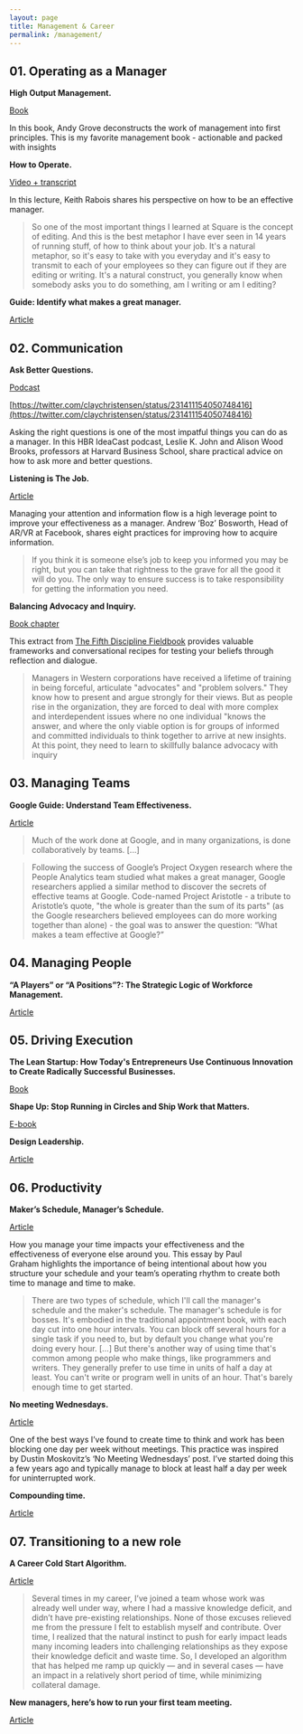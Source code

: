 ```yaml
---
layout: page
title: Management & Career
permalink: /management/
---
```


## 01. Operating as a Manager

**High Output Management.**

[Book](https://www.amazon.com/High-Output-Management-Andrew-Grove/dp/0679762884/)

In this book, Andy Grove deconstructs the work of management into first principles. This is my favorite management book - actionable and packed with insights

**How to Operate.**

[Video + transcript](http://startupclass.samaltman.com)

In this lecture, Keith Rabois shares his perspective on how to be an effective manager.

> So one of the most important things I learned at Square is the concept of editing. And this is the best metaphor I have ever seen in 14 years of running stuff, of how to think about your job. It's a natural metaphor, so it's easy to take with you everyday and it's easy to transmit to each of your employees so they can figure out if they are editing or writing. It's a natural construct, you generally know when somebody asks you to do something, am I writing or am I editing?

**Guide: Identify what makes a great manager.**

[Article](https://rework.withgoogle.com/guides/managers-identify-what-makes-a-great-manager/steps/introduction/)

## 02. Communication

**Ask Better Questions.**

[Podcast](https://hbr.org/podcast/2018/05/ask-better-questions)

[https://twitter.com/claychristensen/status/231411154050748416](https://twitter.com/claychristensen/status/231411154050748416)

Asking the right questions is one of the most impatful things you can do as a manager. In this HBR IdeaCast podcast, Leslie K. John and Alison Wood Brooks, professors at Harvard Business School, share practical advice on how to ask more and better questions.

**Listening is The Job.**

[Article](https://boz.com/articles/listening-is-the-job)

Managing your attention and information flow is a high leverage point to improve your effectiveness as a manager. Andrew ‘Boz’ Bosworth, Head of AR/VR at Facebook, shares eight practices for improving how to acquire information.

> If you think it is someone else’s job to keep you informed you may be right, but you can take that rightness to the grave for all the good it will do you. The only way to ensure success is to take responsibility for getting the information you need.

**Balancing Advocacy and Inquiry.**

[Book chapter](https://canvas.uw.edu/courses/919517/files/28649119/download?wrap=1)

This extract from [The Fifth Discipline Fieldbook](https://www.penguinrandomhouse.com/books/163985/the-fifth-discipline-fieldbook-by-peter-m-senge/) provides valuable frameworks and conversational recipes for testing your beliefs through reflection and dialogue.

> Managers in Western corporations have received a lifetime of training in being forceful, articulate "advocates" and "problem solvers." They know how to present and argue strongly for their views. But as people rise in the organization, they are forced to deal with more complex and interdependent issues where no one individual "knows the answer, and where the only viable option is for groups of informed and committed individuals to think together to arrive at new insights. At this point, they need to learn to skillfully balance advocacy with inquiry

## 03. Managing Teams

**Google Guide: Understand Team Effectiveness.**

[Article](https://rework.withgoogle.com/guides/understanding-team-effectiveness/steps/introduction/)

> Much of the work done at Google, and in many organizations, is done collaboratively by teams. [...]

> Following the success of Google’s Project Oxygen research where the People Analytics team studied what makes a great manager, Google researchers applied a similar method to discover the secrets of effective teams at Google. Code-named Project Aristotle - a tribute to Aristotle’s quote, "the whole is greater than the sum of its parts" (as the Google researchers believed employees can do more working together than alone) - the goal was to answer the question: “What makes a team effective at Google?”

## 04. Managing People

**“A Players” or “A Positions”?: The Strategic Logic of Workforce Management.**

[Article](https://hbr.org/2005/12/a-players-or-a-positions-the-strategic-logic-of-workforce-management)

## 05. Driving Execution

**The Lean Startup: How Today's Entrepreneurs Use Continuous Innovation to Create Radically Successful Businesses.**

[Book](http://theleanstartup.com/book)

**Shape Up: Stop Running in Circles and Ship Work that Matters.**

[E-book](https://basecamp.com/shapeup)

**Design Leadership.**

[Article](http://joelcalifa.com/work/digitalocean-design-leadership/)

## 06. Productivity

**Maker’s Schedule, Manager’s Schedule.**

[Article](http://www.paulgraham.com/makersschedule.html)

How you manage your time impacts your effectiveness and the effectiveness of everyone else around you. This essay by Paul Graham highlights the importance of being intentional about how you structure your schedule and your team’s operating rhythm to create both time to manage and time to make.

> There are two types of schedule, which I'll call the manager's schedule and the maker's schedule. The manager's schedule is for bosses. It's embodied in the traditional appointment book, with each day cut into one hour intervals. You can block off several hours for a single task if you need to, but by default you change what you're doing every hour. […] But there's another way of using time that's common among people who make things, like programmers and writers. They generally prefer to use time in units of half a day at least. You can't write or program well in units of an hour. That's barely enough time to get started.

**No meeting Wednesdays.**

[Article](https://blog.asana.com/2013/02/no-meeting-wednesdays/)

One of the best ways I’ve found to create time to think and work has been blocking one day per week without meetings. This practice was inspired by Dustin Moskovitz’s ‘No Meeting Wednesdays’ post. I’ve started doing this a few years ago and typically manage to block at least half a day per week for uninterrupted work.

**Compounding time.**

[Article](https://m.signalvnoise.com/compounding-time/)

## 07. Transitioning to a new role

**A Career Cold Start Algorithm.**

[Article](https://boz.com/articles/career-cold-start)

> Several times in my career, I’ve joined a team whose work was already well under way, where I had a massive knowledge deficit, and didn’t have pre-existing relationships. None of those excuses relieved me from the pressure I felt to establish myself and contribute. Over time, I realized that the natural instinct to push for early impact leads many incoming leaders into challenging relationships as they expose their knowledge deficit and waste time. So, I developed an algorithm that has helped me ramp up quickly — and in several cases — have an impact in a relatively short period of time, while minimizing collateral damage.

**New managers, here’s how to run your first team meeting.**

[Article](https://knowyourteam.com/blog/2018/10/12/new-managers-heres-how-to-run-your-first-team-meeting/)